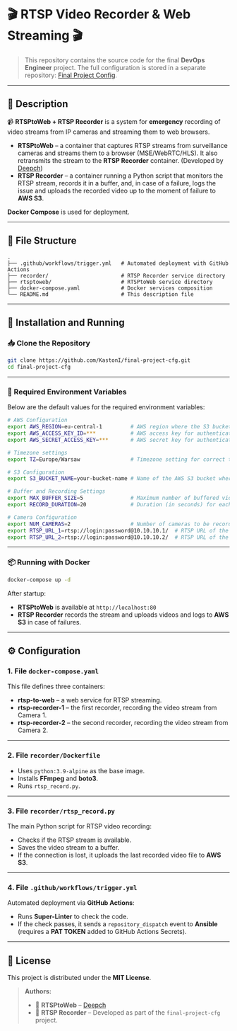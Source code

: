 # **🎬 RTSP Video Recorder & Web Streaming 🎬**  

> This repository contains the source code for the final **DevOps Engineer** project. The full configuration is stored in a separate repository: [Final Project Config](https://github.com/KastonI/final-project-cfg).

---

## **📌 Description**  
📹 **RTSPtoWeb + RTSP Recorder** is a system for **emergency** recording of video streams from IP cameras and streaming them to web browsers.

- **RTSPtoWeb** – a container that captures RTSP streams from surveillance cameras and streams them to a browser (MSE/WebRTC/HLS). It also retransmits the stream to the **RTSP Recorder** container. (Developed by [Deepch](https://github.com/deepch))  
- **RTSP Recorder** – a container running a Python script that monitors the RTSP stream, records it in a buffer, and, in case of a failure, logs the issue and uploads the recorded video up to the moment of failure to **AWS S3**.  

**Docker Compose** is used for deployment.

---

## **📂 File Structure**  

```
.
├── .github/workflows/trigger.yml   # Automated deployment with GitHub Actions
├── recorder/                       # RTSP Recorder service directory
├── rtsptoweb/                      # RTSPtoWeb service directory
├── docker-compose.yaml             # Docker services composition
└── README.md                       # This description file
```

---

## **🚀 Installation and Running**  

### **📥 Clone the Repository**  

```bash
git clone https://github.com/KastonI/final-project-cfg.git
cd final-project-cfg
```

---

### **📎 Required Environment Variables**  

Below are the default values for the required environment variables:

```bash
# AWS Configuration
export AWS_REGION=eu-central-1         # AWS region where the S3 bucket is located
export AWS_ACCESS_KEY_ID=***           # AWS access key for authentication
export AWS_SECRET_ACCESS_KEY=***       # AWS secret key for authentication

# Timezone settings
export TZ=Europe/Warsaw                # Timezone setting for correct timestamp logging

# S3 Configuration
export S3_BUCKET_NAME=your-bucket-name # Name of the AWS S3 bucket where videos and logs will be stored

# Buffer and Recording Settings
export MAX_BUFFER_SIZE=5               # Maximum number of buffered video files before older ones are deleted
export RECORD_DURATION=20              # Duration (in seconds) for each recorded video file

# Camera Configuration
export NUM_CAMERAS=2                   # Number of cameras to be recorded
export RTSP_URL_1=rtsp://login:password@10.10.10.1/  # RTSP URL of the first camera
export RTSP_URL_2=rtsp://login:password@10.10.10.2/  # RTSP URL of the second camera
```

---

### **📦 Running with Docker**  

```bash
docker-compose up -d
```

After startup:

- **RTSPtoWeb** is available at `http://localhost:80`
- **RTSP Recorder** records the stream and uploads videos and logs to **AWS S3** in case of failures.

---

## **⚙️ Configuration**  

### **1. File `docker-compose.yaml`**  

This file defines three containers:

- **rtsp-to-web** – a web service for RTSP streaming.  
- **rtsp-recorder-1** – the first recorder, recording the video stream from Camera 1.  
- **rtsp-recorder-2** – the second recorder, recording the video stream from Camera 2.  

---

### **2. File `recorder/Dockerfile`**  

- Uses `python:3.9-alpine` as the base image.  
- Installs **FFmpeg** and **boto3**.  
- Runs `rtsp_record.py`.  

---

### **3. File `recorder/rtsp_record.py`**  

The main Python script for RTSP video recording:

- Checks if the RTSP stream is available.  
- Saves the video stream to a buffer.  
- If the connection is lost, it uploads the last recorded video file to **AWS S3**.  

---

### **4. File `.github/workflows/trigger.yml`**  

Automated deployment via **GitHub Actions**:

- Runs **Super-Linter** to check the code.  
- If the check passes, it sends a `repository_dispatch` event to **Ansible** (requires a **PAT TOKEN** added to GitHub Actions Secrets).  

---

## **📜 License**  

This project is distributed under the **MIT License**.

> **Authors:**  
> - 📌 **RTSPtoWeb** – [Deepch](https://github.com/deepch)  
> - 📌 **RTSP Recorder** – Developed as part of the `final-project-cfg` project.  
